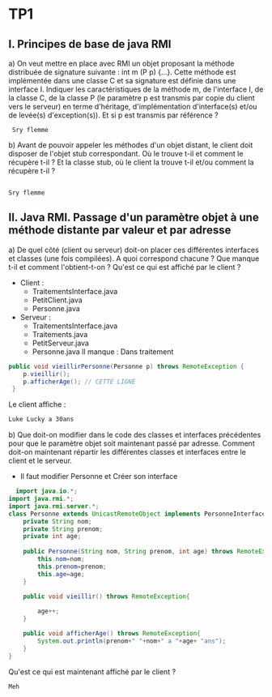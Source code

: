 # TP1

## I. Principes de base de java RMI

a) On veut mettre en place avec RMI un objet proposant la méthode distribuée de signature suivante : 
int m (P p) {…}.
Cette méthode est implémentée dans une classe C et sa signature est définie dans une interface I. Indiquer les caractéristiques de la méthode m, de l'interface I, de la classe C, de la classe P (le paramètre p est transmis par copie du client vers le serveur) en terme d'héritage, d'implémentation d'interface(s) et/ou de levée(s) d'exception(s)). Et si p est transmis par référence ?

```text
 Sry flemme
```

b) Avant de pouvoir appeler les méthodes d'un objet distant, le client doit disposer de l'objet stub correspondant. Où le trouve t-il et comment le récupère t-il ? Et la classe stub, où le client la trouve t-il et/ou comment la récupère t-il ? 

```text

Sry flemme

```



## II. Java RMI. Passage d'un paramètre objet à une méthode distante par valeur et par adresse

a) De quel côté (client ou serveur) doit-on placer ces différentes interfaces et classes (une fois compilées). A quoi correspond chacune ? Que manque t-il et comment l'obtient-t-on ? Qu'est ce qui est affiché par le client ?

- Client : 
  - TraitementsInterface.java
  - PetitClient.java
  - Personne.java
- Serveur : 
  - TraitementsInterface.java
  - Traitements.java
  - PetitServeur.java
  - Personne.java
Il manque : 
Dans traitement
```java
public void vieillirPersonne(Personne p) throws RemoteException {
    p.vieillir();
    p.afficherAge(); // CETTE LIGNE
 }
```
Le client affiche : 

```bash
Luke Lucky a 30ans
```
b) Que doit-on modifier dans le code des classes et interfaces précédentes pour que le paramètre objet soit maintenant passé par adresse. Comment doit-on maintenant répartir les différentes classes et interfaces entre le client et le serveur. 

- Il faut modifier Personne et Créer son interface
```java
  import java.io.*;
import java.rmi.*;
import java.rmi.server.*;
class Personne extends UnicastRemoteObject implements PersonneInterface{
    private String nom;
    private String prenom;
    private int age;
    
    public Personne(String nom, String prenom, int age) throws RemoteException{
        this.nom=nom;
        this.prenom=prenom;
        this.age=age;
    }

    public void vieillir() throws RemoteException{
        
        age++;
    }

    public void afficherAge() throws RemoteException{
        System.out.println(prenom+" "+nom+" a "+age+ "ans");
    }
}

```


Qu'est ce qui est maintenant affiché par le client ?

```bash
Meh
```
